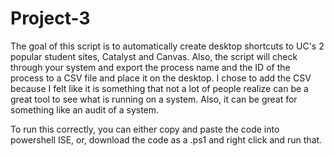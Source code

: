 # Project-3
The goal of this script is to automatically create desktop shortcuts to UC's 2 popular student sites, Catalyst and Canvas. Also, the script will check through 
your system and export the process name and the ID of the process to a CSV file and place it on the desktop. I chose to add the CSV because I felt like it is something
that not a lot of people realize can be a great tool to see what is running on a system. Also, it can be great for something like an audit
of a system. 

To run this correctly, you can either copy and paste the code into powershell ISE, or, download the code as a .ps1 and right click and run that. 

